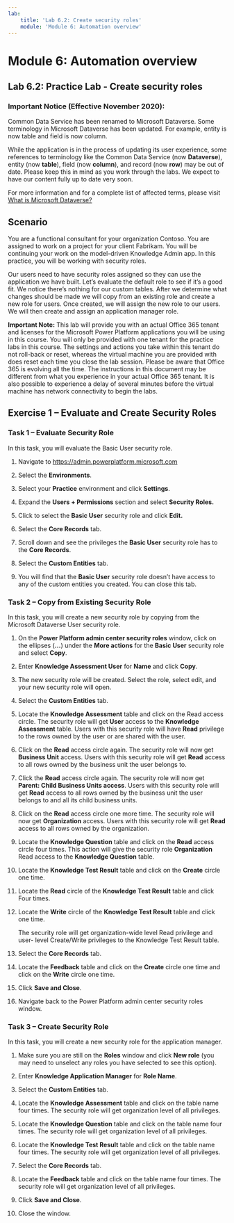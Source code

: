 ```yaml
---
lab:
    title: 'Lab 6.2: Create security roles'
    module: 'Module 6: Automation overview'
---
```


Module 6: Automation overview
==================
## Lab 6.2: Practice Lab - Create security roles

### Important Notice (Effective November 2020):
Common Data Service has been renamed to Microsoft Dataverse. Some terminology in Microsoft Dataverse has been updated. For example, entity is now table and field is now column. 

While the application is in the process of updating its user experience, some references to terminology like the Common Data Service (now **Dataverse**), entity (now **table**), field (now **column**), and record (now **row**) may be out of date. Please keep this in mind as you work through the labs. We expect to have our content fully up to date very soon. 

For more information and for a complete list of affected terms, please visit [What is Microsoft Dataverse?](https://docs.microsoft.com/en-us/powerapps/maker/common-data-service/data-platform-intro#terminology-updates)

Scenario
--------

You are a functional consultant for your organization Contoso. You are assigned
to work on a project for your client Fabrikam. You will be continuing your work
on the model-driven Knowledge Admin app. In this practice, you will be working
with security roles.

Our users need to have security roles assigned so they can use the application
we have built. Let’s evaluate the default role to see if it’s a good fit. We
notice there’s nothing for our custom tables. After we determine what changes
should be made we will copy from an existing role and create a new role for
users. Once created, we will assign the new role to our users. We will then
create and assign an application manager role.

**Important Note:** This lab will provide you with an actual Office 365 tenant
and licenses for the Microsoft Power Platform applications you will be using in this
course. You will only be provided with one tenant for the practice labs in this
course. The settings and actions you take within this tenant do not roll-back or
reset, whereas the virtual machine you are provided with does reset each time
you close the lab session. Please be aware that Office 365 is evolving all the
time. The instructions in this document may be different from what you
experience in your actual Office 365 tenant. It is also possible to experience a
delay of several minutes before the virtual machine has network connectivity to
begin the labs.

## Exercise 1 – Evaluate and Create Security Roles

### Task 1 – Evaluate Security Role

In this task, you will evaluate the Basic User security role.

1.  Navigate to <https://admin.powerplatform.microsoft.com>

2.  Select the **Environments**.

3.  Select your **Practice** environment and click **Settings**.

4.  Expand the **Users + Permissions** section and select **Security Roles.**

5.  Click to select the **Basic User** security role and click **Edit.**

6.  Select the **Core Records** tab.

7.  Scroll down and see the privileges the **Basic User** security role has to
    the **Core Records**.

8.  Select the **Custom Entities** tab.

9.  You will find that the **Basic User** security role doesn’t have access to
    any of the custom entities you created. You can close this tab.

### Task 2 – Copy from Existing Security Role

In this task, you will create a new security role by copying from the Microsoft
Dataverse User security role.

1.  On the **Power Platform admin center security roles** window, click on the ellipses (**...**) under the **More actions** for the **Basic User** security role and select **Copy**.

2.  Enter **Knowledge Assessment User** for **Name** and click **Copy**.

3.  The new security role will be created. Select
    the role, select edit, and your new security role will open. 
    
4.  Select the
    **Custom Entities** tab.

5.  Locate the **Knowledge Assessment** table and click on the Read access
    circle. The security role will get **User** access to the **Knowledge
    Assessment** table. Users with this security role will have **Read**
    privilege to the rows owned by the user or are shared with the user.

6.  Click on the **Read** access circle again. The security role will now get
    **Business Unit** access. Users with this security role will get **Read**
    access to all rows owned by the business unit the user belongs to.

7.  Click the **Read** access circle again. The security role will now get
    **Parent: Child Business Units access**. Users with this security role will
    get **Read** access to all rows owned by the business unit the user belongs
    to and all its child business units.

8.  Click on the **Read** access circle one more time. The security role will
    now get **Organization** access. Users with this security role will get
    **Read** access to all rows owned by the organization.

9.  Locate the **Knowledge Question** table and click on the **Read** access
    circle four times. This action will give the security role **Organization**
    Read access to the **Knowledge Question** table.

10.  Locate the **Knowledge Test Result** table and click on the **Create**
    circle one time.

11. Locate the **Read** circle of the **Knowledge Test Result** table and click
    Four times.

12. Locate the **Write** circle of the **Knowledge Test Result** table and click
    one time.

    The security role will get organization-wide level Read privilege and user-
    level Create/Write privileges to the Knowledge Test Result table.

13. Select the **Core Records** tab.

14. Locate the **Feedback** table and click on the **Create** circle one time
    and click on the **Write** circle one time.

15. Click **Save and Close**.

16. Navigate back to the Power Platform admin center security roles window.

### Task 3 – Create Security Role

In this task, you will create a new security role for the application manager.

1.  Make sure you are still on the **Roles** window and click **New role** (you may need to unselect any roles you have selected to see this option).

2.  Enter **Knowledge Application Manager** for **Role Name**.

3.  Select the **Custom Entities** tab.

4.  Locate the **Knowledge Assessment** table and click on the table name four
    times. The security role will get organization level of all privileges.

5.  Locate the **Knowledge Question** table and click on the table name four
    times. The security role will get organization level of all privileges.

6.  Locate the **Knowledge Test Result** table and click on the table name four
    times. The security role will get organization level of all privileges.

7.  Select the **Core Records** tab.

8.  Locate the **Feedback** table and click on the table name four times. The
    security role will get organization level of all privileges.

9.  Click **Save and Close**.

10. Close the window.
